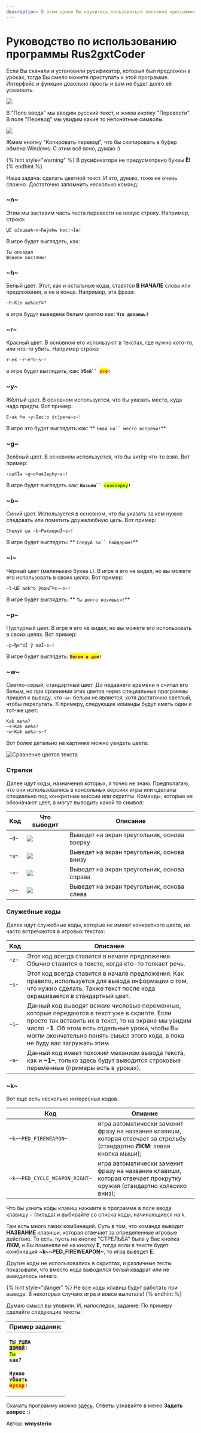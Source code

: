 ```yaml
---
description: В этом уроке Вы научитесь пользоваться полезной программой — Rus2gxtCoder.
---
```


# Руководство по использованию программы Rus2gxtCoder

Если Вы скачали и установили русификатор, который был предложен в уроках, тогда Вы смело можете приступать к этой программе. Интерфейс и функции довольно просты и вам не будет долго её усваивать.

![](https://github.com/wmysterio/scm-scripting-lessons/raw/resources/\_pu/0/31116230.jpg)

В "Поле ввода" мы вводим русский текст, и жмем кнопку "Перевести". В поле "Перевод" мы увидим какие то непонятные символы.

![](https://github.com/wmysterio/scm-scripting-lessons/raw/resources/\_pu/0/19537930.jpg)

Жмем кнопку "Копировать перевод", что бы скопировать в буфер обмена Windows. С этим всё ясно, думаю :)

{% hint style="warning" %}
В русификаторе не предусмотрено буквы **Ё!**
{% endhint %}

Наша задача: сделать цветной текст. И это, думаю, тоже не очень сложно. Достаточно запомнить несколько команд:

### \~n\~&#x20;

Этим мы заставим часть теста перевести на новую строку. Например, строка:

```
ЏЁ oЈoџљaћ~n~Ћeўeћњ koc¦¬Їњ!
```

В игре будет выглядеть, как:

```
Ты опоздал
Шевели костями!
```

### \~h\~

Белый цвет. Этот, как и остальные коды, ставятся **В НАЧАЛЕ** слова или предложения, а не в конце. Например, эта фраза:

```
~h~Ќ¦o љeћaeҐ©?
```

в игре будут выведена белым цветом как: **`Чтo дeлaeшь?`**

### \~r\~

Красный цвет. В основном его используют в текстах, где нужно кого-то, или что-то убить. Например строка:

```
Y—eќ ~r~e™o~s~!
```

в игре будет выглядеть, как: **`Убей`` `**<mark style="color:red;">**`его`**</mark>**`!`**

### \~y\~

Жёлтый цвет. В основном используется, что бы указать место, куда надо придти. Вот пример:

```
E›aќ ®a ~y~Їec¦o ўc¦pe¤њ~s~!
```

В игре это будет выглядеть как: ** `Ежай на`` `**<mark style="color:orange;">**`место встречи`**</mark>**`!`**

### \~g\~

Зелёный цвет. В основном используется, что бы актёр что-то взял. Вот пример:

```
‹oџ©Їњ ~g~c®aќЈepky~s~!
```

В игре будет выглядеть как: **`Возьми`` `**<mark style="color:green;">**`снайперку`**</mark>**`!`**

### \~b\~

Синий цвет. Используется в основном, что бы указать за кем нужно следовать или пометить дружелюбную цель. Вот пример:

```
Cћeљyќ џa ~b~PaќљepoЇ~s~!
```

В игре будет выглядеть: ** `Следуй за`` `**<mark style="color:blue;">**`Райдером`**</mark>**`!`**

### \~l\~

Чёрный цвет (маленькаю буква `L`). В игре я его не видел, но вы можете его использовать в своих целях. Вот пример:

```
~l~ЏЁ љoћ™o ўoџњҐ©c¬~s~! 
```

В игре будет выглядеть: ** `Ты долго возишься!`**

### \~p\~

Пурпурный цвет. В игре я его не видел, но вы можете его использовать в своих целях. Вот пример:

```
~p~Ђe™oЇ ў љoЇ~s~!
```

В игре будет выглядеть: <mark style="color:purple;">**`Бегом в дом`**</mark>**`!`**

### \~w\~

Светло-серый, стандартный цвет. До недавнего времени я считал его белым, но при сравнении этих цветов через специальные программы пришел к выводу, что `~w~` белым не является, хотя достаточно светлый, чтобы перепутать. К примеру, следующие команды будут иметь один и тот-же цвет:

```
Kak љeћa?
~s~Kak љeћa?
~w~Kak љeћa~s~?
```

Вот более детально на картинке можно увидеть цвета:

![Сравнение цветов текста](https://github.com/wmysterio/scm-scripting-lessons/raw/resources/\_pu/0/21012930.png)

### Стрелки

Далее идут коды, назначения которых, я точно не знаю. Предполагаю, что они использовались в консольных версиях игры или сделаны специально под конкретные миссии или скрипты. Команды, которые не обозначают цвет, а могут выводить какой то символ:

| Код   | Что выводит                                      | Описание                                    |
| ----- | ------------------------------------------------ | ------------------------------------------- |
| `~d~` | ![](http://ru-script.3dn.ru/\_pu/0/07890622.jpg) | Выведет на экран треугольник, основа вверху |
| `~u~` | ![](http://ru-script.3dn.ru/\_pu/0/87827844.jpg) | Выведет на экран треугольник, основа внизу  |
| `~<~` | ![](http://ru-script.3dn.ru/\_pu/0/97016783.jpg) | Выведет на экран треугольник, основа справа |
| `~>~` | ![](http://ru-script.3dn.ru/\_pu/0/57615555.jpg) | Выведет на экран треугольник, основа слева  |

### Служебные коды

Далее идут служебные коды, которые не имеют конкретного цвета, но часто встречаются в игровых текстах:

| Код   | Описание                                                                                                                                                                                                                                                                                 |
| ----- | ---------------------------------------------------------------------------------------------------------------------------------------------------------------------------------------------------------------------------------------------------------------------------------------- |
| `~z~` | Этот код всегда ставится в начале предложения. Обычно ставится в тексте, когда кто-то толкает речь.                                                                                                                                                                                      |
| `~s~` | Этот код всегда ставится в начале предложения. Как правило, используется для вывода информации о том, что нужно сделать. Также текст после кода окрашивается в стандартный цвет.                                                                                                         |
| `~1~` | Данный код выводят всякие числовые переменные, которые передаются в текст уже в скрипте. Если просто так вставить их в текст, то на экране мы увидим число **-1**. Об этом есть отдельные уроки, чтобы Вы могли окончательно понять смысл этого кода, а пока не буду вас загружать этим. |
| `~a~` | Данный код имеет похожий механизм вывода текста, как и **\~1\~**, только здесь будут выводится строковые переменные (примеры есть в уроках).                                                                                                                                             |

### \~k\~

Вот ещё есть несколько интересных кодов.&#x20;

| Код                           | Опиание                                                                                                                     |
| ----------------------------- | --------------------------------------------------------------------------------------------------------------------------- |
| `~k~~PED_FIREWEAPON~`         | игра автоматически заменит фразу на название клавиши, которая отвечает за стрельбу (стандартно **ЛКМ**: левая кнопка мыши); |
| `~k~~PED_CYCLE_WEAPON_RIGHT~` | игра автоматически заменит фразу на название клавиши, которая отвечает прокрутку оружия (стандартно колесико вниз);         |

Что бы узнать коды клавиш нажмите в программе в поле ввода клавишу `~` (тильда) и выбирайте со списка коды, начинающиеся на `k`.

Там есть много таких комбинаций. Суть в том, что команда выводит **НАЗВАНИЕ** клавиши, которая отвечает за определенные игровые действие. То есть, пусть на кнопке "СТРЕЛЬБА" была у Вас кнопка **ЛКМ**, и Вы поменяли её на кнопку **Е**, тогда если в тексте будет комбинация **\~k\~\~PED\_FIREWEAPON\~**, то игра выведет **Е**.

Другие коды не использовались в скриптах, и различные тесты показывали, что вместо кода выводился белый квадрат или не выводилось ничего.

{% hint style="danger" %}
Не все коды клавиш будут работать при выводе. В некоторых случаях игра и вовсе вылетала!
{% endhint %}

Думаю смысл вы уловили. И, напоследок, задание: По примеру сделайте следующие тексты:

| Пример задания:                                                                                                                                                                                                                                                                                                                                                                                                                                       |
| ----------------------------------------------------------------------------------------------------------------------------------------------------------------------------------------------------------------------------------------------------------------------------------------------------------------------------------------------------------------------------------------------------------------------------------------------------- |
| <p><strong><code>ТЫ УШЛА </code></strong><mark style="color:blue;"><strong><code>ДОМОЙ</code></strong></mark><strong><code>!</code></strong><br><code></code><mark style="color:green;"><strong><code>Ты</code></strong></mark><strong><code> как?</code></strong><br><code></code><br><code></code><strong><code>Нужно убрать </code></strong><mark style="color:red;"><strong><code>мусор</code></strong></mark><strong><code>!</code></strong></p> |

Скачать программу можно [здесь](https://github.com/wmysterio/scm-scripting-lessons/raw/resources/\_ld/0/43\_75\_10\_rus2gxtco.rar). Ответы узнавайте в меню **Задать вопрос** :)



Автор: **wmysterio**
